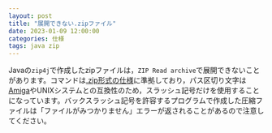 ```yaml
---
layout: post
title: "展開できない.zipファイル"
date: 2023-01-09 12:00:00
categories: 仕様
tags: java zip
---
```


Javaの`zip4j`で作成したzipファイルは，`ZIP Read archive`で展開できないことがあります。コマンドは[.zip形式の仕様](https://pkware.cachefly.net/webdocs/APPNOTE/APPNOTE-6.3.9.TXT)に準拠しており，パス区切り文字は[Amiga](https://ja.wikipedia.org/wiki/Amiga)やUNIXシステムとの互換性のため，スラッシュ記号だけを使用することになっています。バックスラッシュ記号を許容するプログラムで作成した圧縮ファイルは「ファイルがみつかりません」エラーが返されることがあるので注意してください。
